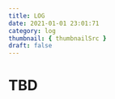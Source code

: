 ```yaml
---
title: LOG
date: 2021-01-01 23:01:71
category: log
thumbnail: { thumbnailSrc }
draft: false
---
```


# TBD
